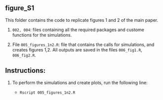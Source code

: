 ## figure_S1

This folder contains the code to replicate figures 1 and 2 of the main paper. 


1. <code>002, 004</code>: files containing all the required packages and custome functions for the simulations. 

2. File <code>005_figures_1n2.R</code>: file that contains the calls for simulations, and creates figures 1,2. All outputs are saved in the files <code>006_fig1.R</code>, <code>006_fig2.R</code>.

## Instructions:

1. To perform the simulations and create plots, run the following line: 

    - <code>Rscript 005_figures_1n2.R</code>

